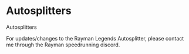 # Autosplitters
Autosplitters

For updates/changes to the Rayman Legends Autosplitter, please contact me through the Rayman speedrunning discord.
